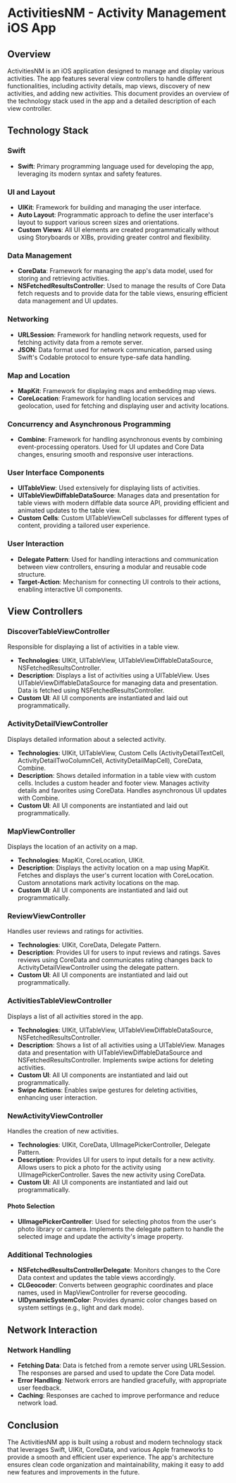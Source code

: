 # ActivitiesNM - Activity Management iOS App

## Overview
ActivitiesNM is an iOS application designed to manage and display various activities. The app features several view controllers to handle different functionalities, including activity details, map views, discovery of new activities, and adding new activities. This document provides an overview of the technology stack used in the app and a detailed description of each view controller.

## Technology Stack

### Swift
- **Swift**: Primary programming language used for developing the app, leveraging its modern syntax and safety features.

### UI and Layout
- **UIKit**: Framework for building and managing the user interface.
- **Auto Layout**: Programmatic approach to define the user interface's layout to support various screen sizes and orientations.
- **Custom Views**: All UI elements are created programmatically without using Storyboards or XIBs, providing greater control and flexibility.

### Data Management
- **CoreData**: Framework for managing the app's data model, used for storing and retrieving activities.
- **NSFetchedResultsController**: Used to manage the results of Core Data fetch requests and to provide data for the table views, ensuring efficient data management and UI updates.

### Networking
- **URLSession**: Framework for handling network requests, used for fetching activity data from a remote server.
- **JSON**: Data format used for network communication, parsed using Swift's Codable protocol to ensure type-safe data handling.

### Map and Location
- **MapKit**: Framework for displaying maps and embedding map views.
- **CoreLocation**: Framework for handling location services and geolocation, used for fetching and displaying user and activity locations.

### Concurrency and Asynchronous Programming
- **Combine**: Framework for handling asynchronous events by combining event-processing operators. Used for UI updates and Core Data changes, ensuring smooth and responsive user interactions.

### User Interface Components
- **UITableView**: Used extensively for displaying lists of activities.
- **UITableViewDiffableDataSource**: Manages data and presentation for table views with modern diffable data source API, providing efficient and animated updates to the table view.
- **Custom Cells**: Custom UITableViewCell subclasses for different types of content, providing a tailored user experience.

### User Interaction
- **Delegate Pattern**: Used for handling interactions and communication between view controllers, ensuring a modular and reusable code structure.
- **Target-Action**: Mechanism for connecting UI controls to their actions, enabling interactive UI components.

## View Controllers

### DiscoverTableViewController
Responsible for displaying a list of activities in a table view.

- **Technologies**: UIKit, UITableView, UITableViewDiffableDataSource, NSFetchedResultsController.
- **Description**: Displays a list of activities using a UITableView. Uses UITableViewDiffableDataSource for managing data and presentation. Data is fetched using NSFetchedResultsController.
- **Custom UI**: All UI components are instantiated and laid out programmatically.

### ActivityDetailViewController
Displays detailed information about a selected activity.

- **Technologies**: UIKit, UITableView, Custom Cells (ActivityDetailTextCell, ActivityDetailTwoColumnCell, ActivityDetailMapCell), CoreData, Combine.
- **Description**: Shows detailed information in a table view with custom cells. Includes a custom header and footer view. Manages activity details and favorites using CoreData. Handles asynchronous UI updates with Combine.
- **Custom UI**: All UI components are instantiated and laid out programmatically.

### MapViewController
Displays the location of an activity on a map.

- **Technologies**: MapKit, CoreLocation, UIKit.
- **Description**: Displays the activity location on a map using MapKit. Fetches and displays the user's current location with CoreLocation. Custom annotations mark activity locations on the map.
- **Custom UI**: All UI components are instantiated and laid out programmatically.

### ReviewViewController
Handles user reviews and ratings for activities.

- **Technologies**: UIKit, CoreData, Delegate Pattern.
- **Description**: Provides UI for users to input reviews and ratings. Saves reviews using CoreData and communicates rating changes back to ActivityDetailViewController using the delegate pattern.
- **Custom UI**: All UI components are instantiated and laid out programmatically.

### ActivitiesTableViewController
Displays a list of all activities stored in the app.

- **Technologies**: UIKit, UITableView, UITableViewDiffableDataSource, NSFetchedResultsController.
- **Description**: Shows a list of all activities using a UITableView. Manages data and presentation with UITableViewDiffableDataSource and NSFetchedResultsController. Implements swipe actions for deleting activities.
- **Custom UI**: All UI components are instantiated and laid out programmatically.
- **Swipe Actions**: Enables swipe gestures for deleting activities, enhancing user interaction.

### NewActivityViewController
Handles the creation of new activities.

- **Technologies**: UIKit, CoreData, UIImagePickerController, Delegate Pattern.
- **Description**: Provides UI for users to input details for a new activity. Allows users to pick a photo for the activity using UIImagePickerController. Saves the new activity using CoreData.
- **Custom UI**: All UI components are instantiated and laid out programmatically.

#### Photo Selection
- **UIImagePickerController**: Used for selecting photos from the user's photo library or camera. Implements the delegate pattern to handle the selected image and update the activity's image property.

### Additional Technologies
- **NSFetchedResultsControllerDelegate**: Monitors changes to the Core Data context and updates the table views accordingly.
- **CLGeocoder**: Converts between geographic coordinates and place names, used in MapViewController for reverse geocoding.
- **UIDynamicSystemColor**: Provides dynamic color changes based on system settings (e.g., light and dark mode).

## Network Interaction

### Network Handling
- **Fetching Data**: Data is fetched from a remote server using URLSession. The responses are parsed and used to update the Core Data model.
- **Error Handling**: Network errors are handled gracefully, with appropriate user feedback.
- **Caching**: Responses are cached to improve performance and reduce network load.

## Conclusion
The ActivitiesNM app is built using a robust and modern technology stack that leverages Swift, UIKit, CoreData, and various Apple frameworks to provide a smooth and efficient user experience. The app's architecture ensures clean code organization and maintainability, making it easy to add new features and improvements in the future.
